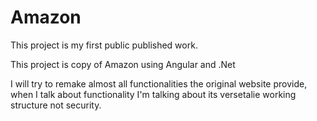 # Amazon

This project is my first public published work.

This project is copy of Amazon using Angular and .Net 

I will try to remake almost all functionalities the original website provide, when I talk about functionality I'm talking about its versetalie working structure not security.
